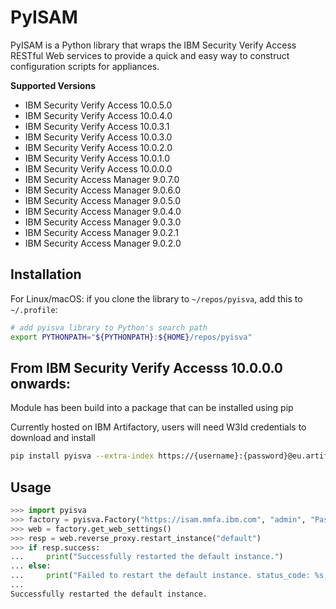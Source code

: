 # PyISAM

PyISAM is a Python library that wraps the IBM Security Verify Access RESTful Web services to provide a
quick and easy way to construct configuration scripts for appliances.

**Supported Versions**

- IBM Security Verify Access 10.0.5.0
- IBM Security Verify Access 10.0.4.0
- IBM Security Verify Access 10.0.3.1
- IBM Security Verify Access 10.0.3.0
- IBM Security Verify Access 10.0.2.0
- IBM Security Verify Access 10.0.1.0
- IBM Security Verify Access 10.0.0.0
- IBM Security Access Manager 9.0.7.0
- IBM Security Access Manager 9.0.6.0
- IBM Security Access Manager 9.0.5.0
- IBM Security Access Manager 9.0.4.0
- IBM Security Access Manager 9.0.3.0
- IBM Security Access Manager 9.0.2.1
- IBM Security Access Manager 9.0.2.0

## Installation

For Linux/macOS: if you clone the library to `~/repos/pyisva`, add this to `~/.profile`:
```sh
# add pyisva library to Python's search path
export PYTHONPATH="${PYTHONPATH}:${HOME}/repos/pyisva"
```

## From IBM Security Verify Accesss 10.0.0.0 onwards:
Module has been build into a package that can be installed using pip

Currently hosted on IBM Artifactory, users will need W3Id credentials to download and install
```sh
pip install pyisva --extra-index https://{username}:{password}@eu.artifactory.swg-devops.com/artifactory/api/pypi/sec-iam-isam-devops-team-pypi-local/simple
```

## Usage

```python
>>> import pyisva
>>> factory = pyisva.Factory("https://isam.mmfa.ibm.com", "admin", "Passw0rd")
>>> web = factory.get_web_settings()
>>> resp = web.reverse_proxy.restart_instance("default")
>>> if resp.success:
...     print("Successfully restarted the default instance.")
... else:
...     print("Failed to restart the default instance. status_code: %s, data: %s" % (resp.status_code, resp.data))
...
Successfully restarted the default instance.
```
